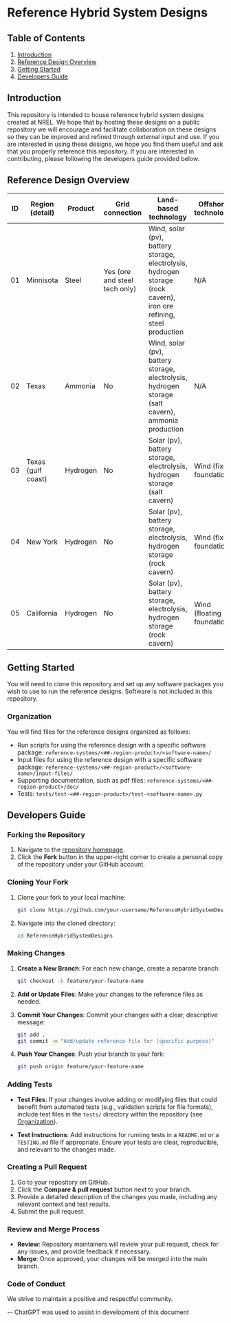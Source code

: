 # Reference Hybrid System Designs

## Table of Contents
1. [Introduction](#introduction)
2. [Reference Design Overview](#reference-design-overview)
3. [Getting Started](#getting-started)
3. [Developers Guide](#developers-guide)

## Introduction
This repository is intended to house reference hybrid system designs created at NREL. We hope that by hosting these designs on a public repository we will encourage and facilitate collaboration on these designs so they can be improved and refined through external input and use. If you are interested in using these designs, we hope you find them useful and ask that you properly reference this repository. If you are interested in contributing, please following the developers guide provided below.

## Reference Design Overview

| ID | Region (detail) | Product | Grid connection | Land-based technology | Offshore technology |
|-|-|-|-|-|-|
| 01 | Minnisota | Steel | Yes (ore and steel tech only) | Wind, solar (pv), battery storage, electrolysis, hydrogen storage (rock cavern), iron ore refining, steel production | N/A |
| 02 | Texas | Ammonia | No | Wind, solar (pv), battery storage, electrolysis, hydrogen storage (salt cavern), ammonia production| N/A |
| 03 | Texas (gulf coast) | Hydrogen | No | Solar (pv), battery storage, electrolysis, hydrogen storage (salt cavern) | Wind (fixed foundation) |
| 04 | New York | Hydrogen | No | Solar (pv), battery storage, electrolysis, hydrogen storage (rock cavern) | Wind (fixed foundation) |
| 05 | California | Hydrogen | No | Solar (pv), battery storage, electrolysis, hydrogen storage (rock cavern) | Wind (floating foundation) |

## Getting Started
You will need to clone this repository and set up any software packages you wish to use to run the reference designs. Software is not included in this repository.

### Organization
You will find files for the reference designs organized as follows:
- Run scripts for using the reference design with a specific software package: `reference-systems/<##-region-product>/<software-name>/`
- Input files for using the reference design with a specific software package: `reference-systems/<##-region-product>/<software-name>/input-files/`
- Supporting documentation, such as pdf files: `reference-systems/<##-region-product>/doc/`
- Tests: `tests/test-<##-region-product>/test-<software-name>.py` 

## Developers Guide

### Forking the Repository

1. Navigate to the [repository homepage](https://github.com/NREL/ReferenceHybridSystemDesigns).
2. Click the **Fork** button in the upper-right corner to create a personal copy of the repository under your GitHub account.

### Cloning Your Fork

1. Clone your fork to your local machine:
   ```bash
   git clone https://github.com/your-username/ReferenceHybridSystemDesigns.git
   ```
2. Navigate into the cloned directory:
   ```bash
   cd ReferenceHybridSystemDesigns
   ```

### Making Changes

1. **Create a New Branch**: For each new change, create a separate branch:
   ```bash
   git checkout -b feature/your-feature-name
   ```
2. **Add or Update Files**: Make your changes to the reference files as needed.

3. **Commit Your Changes**: Commit your changes with a clear, descriptive message:
   ```bash
   git add .
   git commit -m "Add/update reference file for [specific purpose]"
   ```

4. **Push Your Changes**: Push your branch to your fork:
   ```bash
   git push origin feature/your-feature-name
   ```

### Adding Tests

- **Test Files**: If your changes involve adding or modifying files that could benefit from automated tests (e.g., validation scripts for file formats), include test files in the `tests/` directory within the repository (see [Organization](#organization)).
  
- **Test Instructions**: Add instructions for running tests in a `README.md` or a `TESTING.md` file if appropriate. Ensure your tests are clear, reproducible, and relevant to the changes made.

### Creating a Pull Request

1. Go to your repository on GitHub.
2. Click the **Compare & pull request** button next to your branch.
3. Provide a detailed description of the changes you made, including any relevant context and test results.
4. Submit the pull request.

### Review and Merge Process

- **Review**: Repository maintainers will review your pull request, check for any issues, and provide feedback if necessary.
- **Merge**: Once approved, your changes will be merged into the main branch.

### Code of Conduct

We strive to maintain a positive and respectful community.

--
ChatGPT was used to assist in development of this document